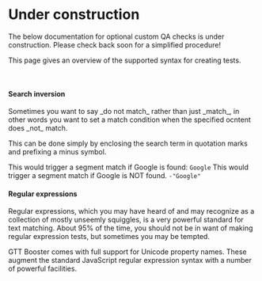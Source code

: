 <div class="alert alert-info">
    <h1>Under construction <span class="glyphicon glyphicon-alert"></span></h1>
    <p>The below documentation for optional custom QA checks is under construction. Please check back soon for a simplified procedure!</p>
</div>

This page gives an overview of the supported syntax for creating tests.

<br>
<h4>Search inversion</h4>
Sometimes you want to say _do not match_ rather than just _match_, in other words you want to set a match condition when the specified ocntent does _not_ match.

This can be done simply by enclosing the search term in quotation marks and prefixing a minus symbol.

This would trigger a segment match if Google is found:
`Google`
This would trigger a segment match if Google is NOT found.
`-"Google"`

<h4>Regular expressions</h4>
Regular expressions, which you may have heard of and may recognize as a collection of mostly unseemly squiggles, is a very powerful standard for text matching. About 95% of the time, you should not be in want of making regular expression tests, but sometimes you may be tempted.

GTT Booster comes with full support for Unicode property names. These augment the standard JavaScript regular expression syntax with a number of powerful facilities.